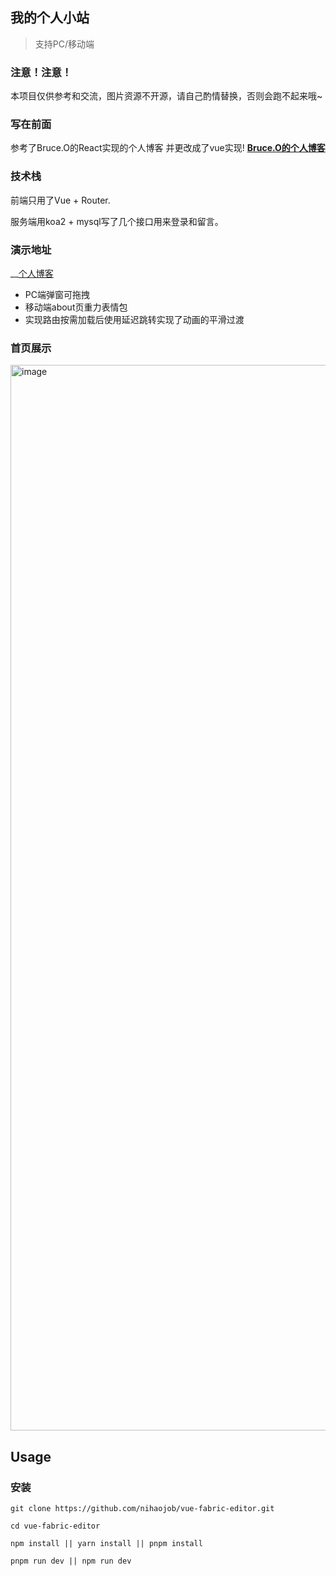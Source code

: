 ## 我的个人小站
> 支持PC/移动端
### 注意！注意！
本项目仅供参考和交流，图片资源不开源，请自己酌情替换，否则会跑不起来哦~


### 写在前面
参考了Bruce.O的React实现的个人博客 并更改成了vue实现!
  __[Bruce.O的个人博客](https://www.bruceau.com/)__
### 技术栈
前端只用了Vue + Router.

服务端用koa2 + mysql写了几个接口用来登录和留言。


### 演示地址

  __[个人博客]((https://rockcelltech.top/#/home))
* PC端弹窗可拖拽
* 移动端about页重力表情包
* 实现路由按需加载后使用延迟跳转实现了动画的平滑过渡


### 首页展示
<img width="1705" alt="image" src="https://rockcelltech.top/public/text/text.png">

## Usage

### 安装
```
git clone https://github.com/nihaojob/vue-fabric-editor.git

cd vue-fabric-editor

npm install || yarn install || pnpm install

pnpm run dev || npm run dev 
```
